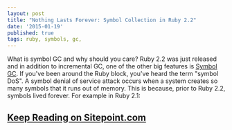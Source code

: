 ```yaml
---
layout: post
title: "Nothing Lasts Forever: Symbol Collection in Ruby 2.2"
date: '2015-01-19'
published: true
tags: ruby, symbols, gc,
---
```


What is symbol GC and why should you care? Ruby 2.2 was just released and in addition to incremental GC, one of the other big features is [Symbol GC](https://bugs.ruby-lang.org/issues/9634). If you've been around the Ruby block, you've heard the term "symbol DoS". A symbol denial of service attack occurs when a system creates so many symbols that it runs out of memory. This is because, prior to Ruby 2.2, symbols lived forever. For example in Ruby 2.1:

<h2><a href="https://www.sitepoint.com/symbol-gc-ruby-2-2/">Keep Reading on Sitepoint.com</a></h2>


